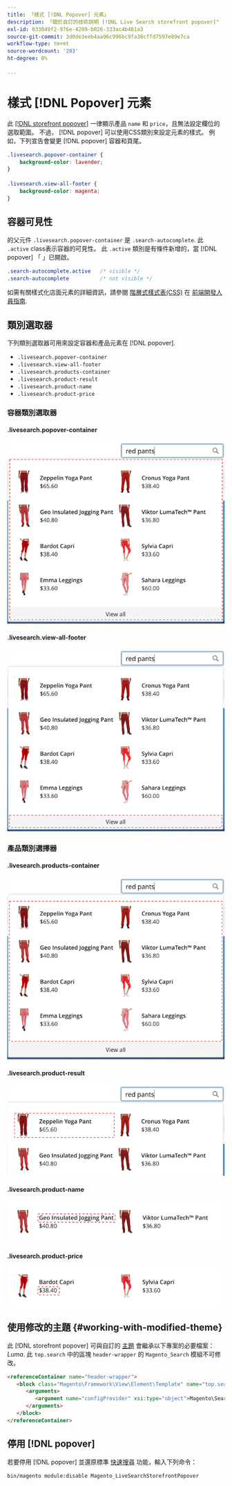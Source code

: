 ```yaml
---
title: 「樣式 [!DNL Popover] 元素」
description: 「關於自訂的技術說明 [!DNL Live Search storefront popover]"
exl-id: 033049f2-976e-4299-b026-333ac4b481a3
source-git-commit: 3d0de3eeb4aa96c996bc9fa38cffd7597e89e7ca
workflow-type: tm+mt
source-wordcount: '203'
ht-degree: 0%

---
```


# 樣式 [!DNL Popover] 元素

此 [[!DNL storefront popover]](storefront-popover.md) 一律顯示產品 `name` 和 `price`，且無法設定欄位的選取範圍。 不過， [!DNL popover] 可以使用CSS類別來設定元素的樣式。 例如，下列宣告會變更 [!DNL popover] 容器和頁尾。

```css
.livesearch.popover-container {
    background-color: lavender;
}

.livesearch.view-all-footer {
    background-color: magenta;
}
```

## 容器可見性

的父元件 `.livesearch.popover-container` 是 `.search-autocomplete`.  此 `.active` class表示容器的可見性。 此 `.active` 類別是有條件新增的，當 [!DNL popover] 「 」已開啟。

```css
.search-autocomplete.active   /* visible */
.search-autocomplete          /* not visible */
```

如需有關樣式化店面元素的詳細資訊，請參閱 [階層式樣式表(CSS)](https://developer.adobe.com/commerce/frontend-core/guide/css/) 在 [前端開發人員指南](https://developer.adobe.com/commerce/frontend-core/guide/).

## 類別選取器

下列類別選取器可用來設定容器和產品元素在 [!DNL popover].

* `.livesearch.popover-container`
* `.livesearch.view-all-footer`
* `.livesearch.products-container`
* `.livesearch.product-result`
* `.livesearch.product-name`
* `.livesearch.product-price`

### 容器類別選取器

#### .livesearch.popover-container

![[!DNL Popover] 容器](assets/livesearch-popover-container.png)

#### .livesearch.view-all-footer

![檢視所有頁尾](assets/livesearch-view-all-footer.png)

### 產品類別選擇器

#### .livesearch.products-container

![產品容器](assets/livesearch-product-container.png)

#### .livesearch.product-result

![產品結果](assets/livesearch-product-result.png)

#### .livesearch.product-name

![產品名稱](assets/livesearch-product-name.png)

#### .livesearch.product-price

![產品價格](assets/livesearch-product-price.png)

## 使用修改的主題 {#working-with-modified-theme}

此 [!DNL storefront popover] 可與自訂的 [主題](https://developer.adobe.com/commerce/frontend-core/guide/themes/) 會繼承以下專案的必要檔案： *Luma*. 此 `top.search` 中的區塊 `header-wrapper` 的 `Magento_Search` 模組不可修改。

```html
<referenceContainer name="header-wrapper">
   <block class="Magento\Framework\View\Element\Template" name="top.search" as="topSearch" template="Magento_Search::form.mini.phtml">
      <arguments>
         <argument name="configProvider" xsi:type="object">Magento\Search\ViewModel\ConfigProvider</argument>
      </arguments>
   </block>
</referenceContainer>
```

## 停用 [!DNL popover]

若要停用 [!DNL popover] 並還原標準 [快速搜尋](https://experienceleague.adobe.com/docs/commerce-admin/catalog/catalog/search/search.html#quick-search) 功能，輸入下列命令：

```bash
bin/magento module:disable Magento_LiveSearchStorefrontPopover
```

